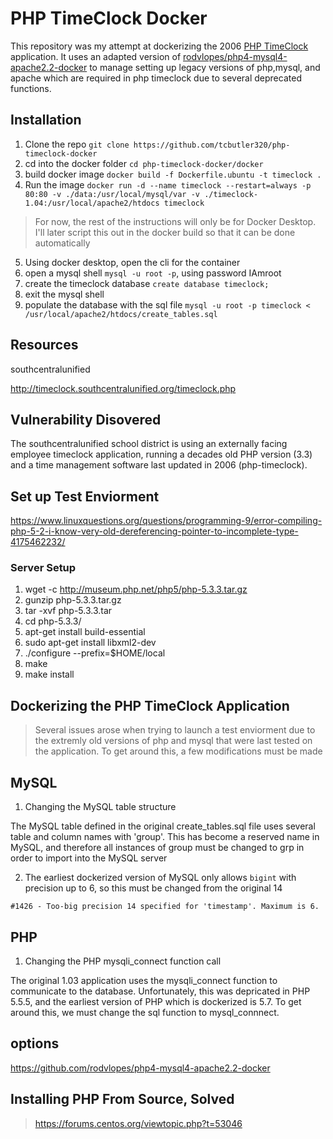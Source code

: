 # PHP TimeClock Docker

This repository was my attempt at dockerizing the 2006 [PHP TimeClock](http://timeclock.sourceforge.net/) application. It uses an adapted version of [rodvlopes/php4-mysql4-apache2.2-docker](https://github.com/rodvlopes/php4-mysql4-apache2.2-docker) to manage setting up legacy versions of php,mysql, and apache which are required in php timeclock due to several deprecated functions. 


## Installation   

1) Clone the repo   `git clone https://github.com/tcbutler320/php-timeclock-docker`
2) cd into the docker folder `cd php-timeclock-docker/docker`
3) build docker image `docker build -f Dockerfile.ubuntu -t timeclock .`
4) Run the image `docker run -d --name timeclock --restart=always -p 80:80 -v ./data:/usr/local/mysql/var -v ./timeclock-1.04:/usr/local/apache2/htdocs timeclock`

> For now, the rest of the instructions will only be for Docker Desktop. I'll later script this out in the docker build so that it can be done automatically 

5) Using docker desktop, open the cli for the container 
6) open a mysql shell `mysql -u root -p`, using password IAmroot
7) create the timeclock database `create database timeclock;`
8) exit the mysql shell
9) populate the database with the sql file `mysql -u root -p timeclock < /usr/local/apache2/htdocs/create_tables.sql`



## Resources 
southcentralunified

http://timeclock.southcentralunified.org/timeclock.php


## Vulnerability Disovered

The southcentralunified school district is using an externally facing employee timeclock application, running a decades old PHP version (3.3) and a time management software last updated in 2006 (php-timeclock). 




## Set up Test Enviorment 

https://www.linuxquestions.org/questions/programming-9/error-compiling-php-5-2-i-know-very-old-dereferencing-pointer-to-incomplete-type-4175462232/



### Server Setup 

1) wget -c http://museum.php.net/php5/php-5.3.3.tar.gz
2) gunzip php-5.3.3.tar.gz
3) tar -xvf php-5.3.3.tar
4) cd php-5.3.3/
5) apt-get install build-essential
6) sudo apt-get install libxml2-dev
7) ./configure --prefix=$HOME/local
8) make
9) make install



## Dockerizing the PHP TimeClock Application 

> Several issues arose when trying to launch a test enviorment due to the extremly old versions of php and mysql that were last tested on the application. To get around this, a few modifications must be made 


## MySQL 

1) Changing the MySQL table structure

The MySQL table defined in the original create_tables.sql file uses several table and column names with 'group'. This has become a reserved name in MySQL, and therefore all instances of group must be changed to grp in order to import into the MySQL server

2) The earliest dockerized version of MySQL only allows `bigint` with precision up to 6, so this must be changed from the original 14   

`#1426 - Too-big precision 14 specified for 'timestamp'. Maximum is 6.`




## PHP


1) Changing the PHP mysqli_connect function call 

The original 1.03 application uses the mysqli_connect function to communicate to the database. Unfortunately, this was depricated in PHP 5.5.5, and the earliest version of PHP which is dockerized is 5.7. To get around this, we must change the sql function to mysql_connnect. 




## options 

https://github.com/rodvlopes/php4-mysql4-apache2.2-docker





## Installing PHP From Source, Solved 

> https://forums.centos.org/viewtopic.php?t=53046